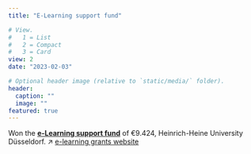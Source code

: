 ```yaml
---
title: "E-Learning support fund"

# View.
#   1 = List
#   2 = Compact
#   3 = Card
view: 2
date: "2023-02-03"

# Optional header image (relative to `static/media/` folder).
header:
  caption: ""
  image: ""
featured: true
---
```


Won the **[e-Learning support fund](https://slam.phil.hhu.de/projects/elff_project/)** of €9.424, Heinrich-Heine University Düsseldorf. 
:arrow_upper_right: [e-learning grants website](https://www.elearning.hhu.de/elearning-foerderfonds)